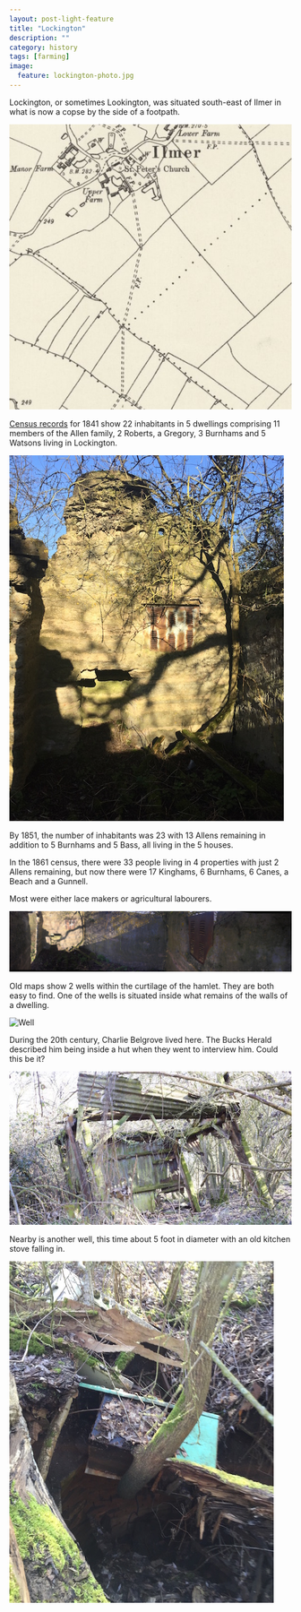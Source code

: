 ```yaml
---
layout: post-light-feature
title: "Lockington"
description: ""
category: history
tags: [farming]
image:
  feature: lockington-photo.jpg
---
```


Lockington, or sometimes Lookington, was situated south-east of Ilmer in what is now a copse by the side of a footpath.

![Lockington map](/images/lockington.jpg)

[Census records](http://www.saunderton.demon.co.uk/basic_saunderton/pdf/lockington%20all%20years.pdf) for 1841 show 22 inhabitants in 5 dwellings comprising 11 members of the Allen family, 2 Roberts, a Gregory, 3 Burnhams and 5 Watsons living in Lockington.

![Building](/images/lockington-dwelling.jpg)

By 1851, the number of inhabitants was 23 with 13 Allens remaining in addition to 5 Burnhams and 5 Bass, all living in the 5 houses.

In the 1861 census, there were 33 people living in 4 properties with just 2 Allens remaining, but now there were 17 Kinghams, 6 Burnhams, 6 Canes, a Beach and a Gunnell.

Most were either lace makers or agricultural labourers.

![Interior](/images/lockington-dwelling-interior.jpg)

Old maps show 2 wells within the curtilage of the hamlet. They are both easy to find. One of the wells is situated inside what remains of the walls of a dwelling.

![Well](/images/lockington-well.jpg)

During the 20th century, Charlie Belgrove lived here. The Bucks Herald described him being inside a hut when they went to interview him. Could this be it?

![Charlies Hut?](/images/lockington-hut.jpg)

Nearby is another well, this time about 5 foot in diameter with an old kitchen stove falling in.

![Another well](/images/lockington-well2.jpg)
